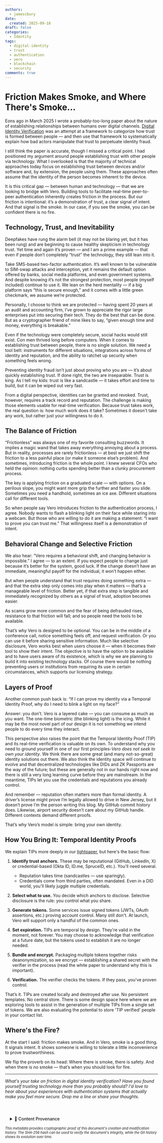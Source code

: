 ```yaml
---
authors:
  - jamescbury
date:
  created: 2025-09-18
draft: false
categories:
  - Identity
tags:
  - digital-identity
  - trust
  - authentication
  - vero
  - blockchain
  - security
comments: true
---
```


# Friction Makes Smoke, and Where There's Smoke...

Eons ago in March 2025 I wrote a probably-too-long paper about the nature of establishing relationships between humans over digital channels. [Digital Identity Verification](digital_identity_verification.md) was an attempt at a framework to categorize how trust is formed between people — and then use that framework to systematically explain how bad actors manipulate that trust to perpetuate identity fraud.

I still think the paper is accurate, though I missed a critical point. I had positioned my argument around people establishing trust with other people via technology. What I overlooked is that the majority of technical approaches today focus on establishing trust between devices and/or software and, by extension, the people using them. These approaches often assume that the identity of the person becomes inherent to the device.

It is this critical gap — between human and technology — that we are looking to bridge with Vero. Building tools to facilitate real-time peer-to-peer authentication inherently creates friction in the process. But our friction is intentional: it’s a demonstration of trust, a clear signal of intent. And that signal is the smoke. In our case, if you see the smoke, you can be confident there is no fire.

<!-- more -->

## Technology, Trust, and Inevitability

Deepfakes have rung the alarm bell (it may not be blaring yet, but it has been rung) and are beginning to cause healthy skepticism in technology trust. Yet time and again it’s proven — and I am a prime example — that even if people don’t completely “trust” the technology, they still lean into it.

Take SMS-based two-factor authentication. It’s well known to be vulnerable to SIM-swap attacks and interception, yet it remains the default option offered by banks, social media platforms, and even government systems. And despite knowing it’s not the strongest protection, most people (myself included) continue to use it. We lean on the herd mentality — if a big platform says “this is secure enough,” and it comes with a little green checkmark, we assume we’re protected.

Personally, I choose to think we are protected — having spent 20 years at an audit and accounting firm, I’ve grown to appreciate the rigor large enterprises put into securing their tech. They do the best that can be done. But as a cryptographer friend of mine likes to say, “given enough time and money, everything is breakable.”

Even if the technology were completely secure, social hacks would still exist. Con men thrived long before computers. When it comes to establishing trust between people, there is no single solution. We need a tool belt: instruments for different situations, integrations across forms of identity and reputation, and the ability to ratchet up security when something feels wrong.

Preventing identity fraud isn’t just about proving who you are — it’s about quickly establishing trust. If done right, the two are inseparable. Trust is king. As I tell my kids: trust is like a sandcastle — it takes effort and time to build, but it can be wiped out very fast.

From a digital perspective, identities can be granted and revoked. Trust, however, requires a track record and reputation. The challenge is making those elements usable for real-time verification. Because trust takes work, the real question is: how much work does it take?  Sometimes it doesn't take any work, but rather just your willingness to do it.

## The Balance of Friction

“Frictionless” was always one of my favorite consulting buzzwords. It implies a magic wand that takes away everything annoying about a process. But in reality, processes are rarely frictionless — at best we just shift the friction to a less painful place (or make it someone else’s problem). And sometimes, introducing friction is the whole point. I knew several CFOs who held the opinion: nothing curbs spending better than a clunky procurement process.

The key is applying friction on a graduated scale — with options. On a perilous slope, you might want more grip the further and faster you slide. Sometimes you need a handhold, sometimes an ice axe. Different situations call for different tools.

So when people say Vero introduces friction to the authentication process, I agree. Nobody wants to flash a blinking light on their face while staring into a webcam. But those who are willing to do it are making a statement: “I want to prove you can trust me.” That willingness itself is a demonstration of intent.

## Behavioral Change and Selective Friction

We also hear: “Vero requires a behavioral shift, and changing behavior is impossible.” I agree — to an extent. If you expect people to change just because it’s better for the system, good luck. If the change doesn’t have an immediate, meaningful payoff for the individual, it won’t happen either.

But when people understand that trust requires doing something extra — and that the extra step only comes into play when it matters — that’s a manageable level of friction. Better yet, if that extra step is tangible and immediately recognized by others as a signal of trust, adoption becomes easier.

As scams grow more common and the fear of being defrauded rises, resistance to that friction will fall; and so people need the tools to be available.

That’s why Vero is designed to be optional. You can be in the middle of a conference call, notice something feels off, and request verification. Or you can use it before sharing sensitive information. Much like selective disclosure, Vero works best when users choose it — when it becomes their tool to show their intent.  The objective is to have the option to be available and to have users aware of its existence, which is why we are planning to build it into existing technology stacks.  Of course there would be nothing preventing users or institutions from requiring its use in certain circumstances, which supports our licensing strategy.

## Layers of Proof

Another common push back is: “If I can prove my identity via a Temporal Identity Proof, why do I need to blink a light on my face?”

Answer: you don’t. Vero is a layered cake — you can consume as much as you want. The one-time biometric (the blinking light) is the icing.  While it may be the most novel part of our design it is not something we intend people to do every time they interact.

This perspective also raises the point that the Temporal Identity Proof (TIP) and its real-time verification is valuable on its own.  To understand why you need to ground yourself in one of our first principles-*Vero does not seek to own your identity*.  We think there are some great (and many not-so-great) identity solutions out there.  We also think the identity space will continue to evolve and that decentralized technologies like DIDs and ZK Passports are the way of the future; but these are generally not in our hands right now and there is still a very long learning curve before they are mainstream.  In the meantime, TIPs let you use the credentials and reputations you already control.

And remember — reputation often matters more than formal identity. A driver’s license might prove I’m legally allowed to drive in New Jersey, but it doesn’t prove I’m the person writing this blog. My GitHub commit history does. Likewise, airport security doesn’t care about my GitHub handle. Different contexts demand different proofs.

That’s why Vero’s model is simple: bring your own identity.

## How You Bring It: Temporal Identity Proofs

We explain TIPs more deeply in our [lightpaper](https://vero.technology/lightpaper), but here's the basic flow:

1. **Identify trust anchors.** These may be reputational (GitHub, LinkedIn, X) or credential-based (Okta ID, ID.me, SpruceID, etc.). You'll need several.
   - Reputation takes time (sandcastles — use sparingly).
   - Credentials come from third parties, often mandated. Even in a DID world, you'll likely juggle multiple credentials.

2. **Select what to use.** You decide which anchors to disclose. Selective disclosure is the rule: you control what you share.

3. **Generate tokens.** Some services issue signed tokens (JWTs, OAuth assertions, etc.) proving account control. Many still don't. At launch, Vero will support only a handful of the common ones.

4. **Set expiration.** TIPs are temporal by design. They're valid in the moment, not forever. You may choose to acknowledge that verification at a future date, but the tokens used to establish it are no longer needed.

5. **Bundle and encrypt.** Packaging multiple tokens together risks deanonymization, so we encrypt — establishing a shared secret with the verifier in the process (read the white paper to understand why this is important).

6. **Verification.** The verifier checks the tokens. If they pass, you've proven control.

That’s it. TIPs are created locally and destroyed after use. No persistent templates. No central store.   There is some design space here where we are exploring tools to assist in the generation of multiple TIPs from a single set of tokens.  We are also evaluating the potential to store 'TIP verified' people in your contact list.

## Where's the Fire?

At the start I said: friction makes smoke. And in Vero, smoke is a good thing. It signals intent. It shows someone is willing to tolerate a little inconvenience to prove trustworthiness.

We flip the proverb on its head:
Where there is smoke, there is safety. And when there is no smoke — that’s when you should look for fire.

---

*What's your take on friction in digital identity verification? Have you found yourself trusting technology more than you probably should? I'd love to hear about your experiences with authentication systems that actually make you feel more secure. Drop me a line or share your thoughts.*

<!-- BLOG_GIT_METADATA START -->

<div class="blog-git-metadata" style="margin-top: 2rem; padding-top: 1rem; border-top: 1px solid var(--md-default-fg-color--lightest);">
  <details style="background: var(--md-code-bg-color); padding: 0.5rem 1rem; border-radius: 0.2rem;">
    <summary style="cursor: pointer; font-weight: 500; color: var(--md-default-fg-color--light);">
      📝 Content Provenance
    </summary>
    <div style="margin-top: 1rem; font-size: 0.9em;">
      <p style="margin: 0.5rem 0;"><strong>Created:</strong> 2025-09-18</p>
      <p style="margin: 0.5rem 0;"><strong>Last Modified:</strong> 2025-09-18</p>
      <p style="margin: 0.5rem 0;"><strong>Total Revisions:</strong> 1</p>
      <p style="margin: 0.5rem 0;"><strong>File SHA-256:</strong> <code style="font-size: 0.85em;">65670915724e691b...</code></p>
      
      <div style="margin-top: 1rem;">
        <p style="margin: 0.5rem 0; font-weight: 500;">Recent Changes:</p>
        <table style="width: 100%; font-size: 0.85em; margin-top: 0.5rem;">
          <thead>
            <tr style="border-bottom: 1px solid var(--md-default-fg-color--lightest);">
              <th style="text-align: left; padding: 0.25rem;">Date</th>
              <th style="text-align: left; padding: 0.25rem;">Author</th>
              <th style="text-align: left; padding: 0.25rem;">Change</th>
            </tr>
          </thead>
          <tbody>
            <tr>
              <td style="padding: 0.25rem;">2025-09-18</td>
              <td style="padding: 0.25rem;">James Canterbury</td>
              <td style="padding: 0.25rem;">Create where_theres_smoke.md</td>
            </tr>
          </tbody>
        </table>
      </div>
      
      <p style="margin-top: 1rem; margin-bottom: 0;">
        <a href="https://github.com/zeroth-tech/blogs/blob/b9419ce5299242a41df9572414a7e2e6dd8eecf8/docs/posts/where_theres_smoke.md" target="_blank" style="color: var(--md-primary-fg-color); text-decoration: none;">
          View Full History on GitHub →
        </a>
      </p>
    </div>
  </details>
  
  <div style="margin-top: 0.5rem; font-size: 0.8em; color: var(--md-default-fg-color--lighter);">
    <p style="margin: 0;">
      <em>This metadata provides cryptographic proof of this document's creation and modification history. 
      The SHA-256 hash can be used to verify the document's integrity, while the Git history shows its evolution over time.</em>
    </p>
  </div>
</div>

<!-- BLOG_GIT_METADATA END -->

